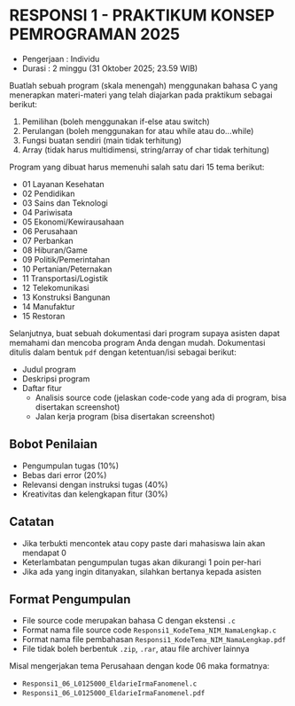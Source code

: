 # RESPONSI 1 - PRAKTIKUM KONSEP PEMROGRAMAN 2025

- Pengerjaan : Individu
- Durasi : 2 minggu (31 Oktober 2025; 23.59 WIB)

Buatlah sebuah program (skala menengah) menggunakan bahasa C yang menerapkan materi-materi yang telah diajarkan pada praktikum sebagai berikut:

1. Pemilihan (boleh menggunakan if-else atau switch)
2. Perulangan (boleh menggunakan for atau while atau do...while)
3. Fungsi buatan sendiri (main tidak terhitung)
4. Array (tidak harus multidimensi, string/array of char tidak terhitung)

Program yang dibuat harus memenuhi salah satu dari 15 tema berikut:

- 01 Layanan Kesehatan
- 02 Pendidikan
- 03 Sains dan Teknologi
- 04 Pariwisata
- 05 Ekonomi/Kewirausahaan
- 06 Perusahaan
- 07 Perbankan
- 08 Hiburan/Game
- 09 Politik/Pemerintahan
- 10 Pertanian/Peternakan
- 11 Transportasi/Logistik
- 12 Telekomunikasi
- 13 Konstruksi Bangunan
- 14 Manufaktur
- 15 Restoran

Selanjutnya, buat sebuah dokumentasi dari program supaya asisten dapat memahami dan mencoba program Anda dengan mudah. Dokumentasi ditulis dalam bentuk `pdf` dengan ketentuan/isi sebagai berikut:

- Judul program
- Deskripsi program
- Daftar fitur
    - Analisis source code (jelaskan code-code yang ada di program, bisa disertakan screenshot)
    - Jalan kerja program (bisa disertakan screenshot)

## Bobot Penilaian

- Pengumpulan tugas (10%)
- Bebas dari error (20%)
- Relevansi dengan instruksi tugas (40%)
- Kreativitas dan kelengkapan fitur (30%)

## Catatan

- Jika terbukti mencontek atau copy paste dari mahasiswa lain akan mendapat 0
- Keterlambatan pengumpulan tugas akan dikurangi 1 poin per-hari
- Jika ada yang ingin ditanyakan, silahkan bertanya kepada asisten

## Format Pengumpulan

- File source code merupakan bahasa C dengan ekstensi `.c`
- Format nama file source code `Responsi1_KodeTema_NIM_NamaLengkap.c`
- Format nama file pembahasan `Responsi1_KodeTema_NIM_NamaLengkap.pdf`
- File tidak boleh berbentuk `.zip`, `.rar`, atau file archiver lainnya

Misal mengerjakan tema Perusahaan dengan kode 06 maka formatnya:

- `Responsi1_06_L0125000_EldarieIrmaFanomenel.c`
- `Responsi1_06_L0125000_EldarieIrmaFanomenel.pdf`
